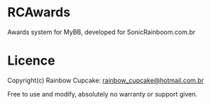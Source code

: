 RCAwards
========

Awards system for MyBB, developed for SonicRainboom.com.br

Licence
=======
Copyright(c) Rainbow Cupcake: rainbow_cupcake@hotmail.com.br

Free to use and modify, absolutely no warranty or support given.
